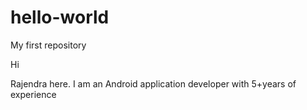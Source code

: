 # hello-world
My first repository

Hi

Rajendra here. I am an Android application developer with 5+years of experience
